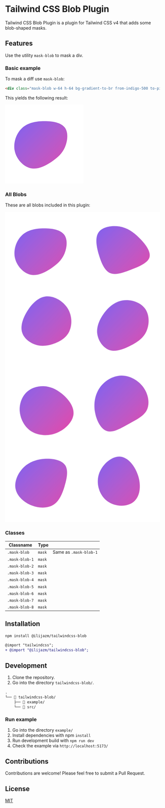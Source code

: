 # Tailwind CSS Blob Plugin

Tailwind CSS Blob Plugin is a plugin for Tailwind CSS v4 that adds some blob-shaped masks.

## Features

Use the utility `mask-blob` to mask a div.

### Basic example

To mask a diff use `mask-blob`:

<!-- prettier-ignore -->
```html
<div class="mask-blob w-64 h-64 bg-gradient-to-br from-indigo-500 to-pink-500"></div>
```

This yields the following result:

![Example Blob](docs/example_blob.png)

### All Blobs

These are all blobs included in this plugin:

![All blobs](docs/all_blobs.png)

### Classes

| Classname      | Type   |                        |
| -------------- | ------ | ---------------------- |
| `.mask-blob`   | `mask` | Same as `.mask-blob-1` |
| `.mask-blob-1` | `mask` |                        |
| `.mask-blob-2` | `mask` |                        |
| `.mask-blob-3` | `mask` |                        |
| `.mask-blob-4` | `mask` |                        |
| `.mask-blob-5` | `mask` |                        |
| `.mask-blob-6` | `mask` |                        |
| `.mask-blob-7` | `mask` |                        |
| `.mask-blob-8` | `mask` |                        |

## Installation

```
npm install @ilijazm/tailwindcss-blob
```

```diff
@import "tailwindcss";
+ @import "@ilijazm/tailwindcss-blob";
```

## Development

1. Clone the repository.
1. Go into the directory `tailwindcss-blob/`.

```
.
└── 📁 tailwindcss-blob/
    ├── 📁 example/
    └── 📁 src/
```

### Run example

1. Go into the directory `example/`
1. Install dependencies with npm `install`
1. Run development build with `npm run dev`
1. Check the example via `http://localhost:5173/`

## Contributions

Contributions are welcome! Please feel free to submit a Pull Request.

## License

[MIT](../LICENSE)
